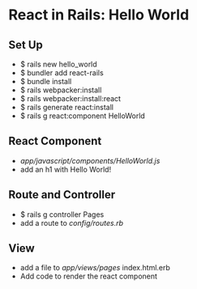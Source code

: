 # React in Rails: Hello World

## Set Up
- $ rails new hello_world
- $ bundler add react-rails
- $ bundle install
- $ rails webpacker:install
- $ rails webpacker:install:react
- $ rails generate react:install
- $ rails g react:component HelloWorld

## React Component
- *app/javascript/components/HelloWorld.js*
- add an h1 with Hello World!

## Route and Controller
- $ rails g controller Pages
- add a route to *config/routes.rb*

## View
- add a file to *app/views/pages* index.html.erb
- Add code to render the react component
